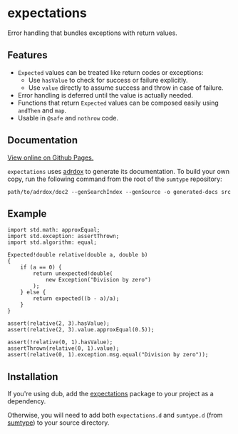 expectations
============

Error handling that bundles exceptions with return values.

Features
--------

- `Expected` values can be treated like return codes or exceptions:
    - Use `hasValue` to check for success or failure explicitly.
    - Use `value` directly to assume success and throw in case of failure.
- Error handling is deferred until the value is actually needed.
- Functions that return `Expected` values can be composed easily using
  `andThen` and `map`.
- Usable in `@safe` and `nothrow` code.

Documentation
-------------

[View online on Github Pages.][docs]

`expectations` uses [adrdox][] to generate its documentation. To build your own
copy, run the following command from the root of the `sumtype` repository:

    path/to/adrdox/doc2 --genSearchIndex --genSource -o generated-docs src

[docs]: https://pbackus.github.io/expectations/expectations.html
[adrdox]: https://github.com/adamdruppe/adrdox

Example
-------

    import std.math: approxEqual;
    import std.exception: assertThrown;
    import std.algorithm: equal;

    Expected!double relative(double a, double b)
    {
        if (a == 0) {
            return unexpected!double(
                new Exception("Division by zero")
            );
        } else {
            return expected((b - a)/a);
        }
    }

    assert(relative(2, 3).hasValue);
    assert(relative(2, 3).value.approxEqual(0.5));

    assert(!relative(0, 1).hasValue);
    assertThrown(relative(0, 1).value);
    assert(relative(0, 1).exception.msg.equal("Division by zero"));

Installation
------------

If you're using dub, add the
[expectations](https://code.dlang.org/packages/expectations) package to your
project as a dependency.

Otherwise, you will need to add both `expectations.d` and `sumtype.d` (from
[sumtype](https://github.com/pbackus/sumtype)) to your source directory.
